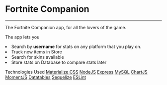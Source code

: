 # Fortnite Companion
<hr/>
The Fortnite Companion app, for all the lovers of the game.

The app lets you 
<li>Search by <b>username</b> for stats on any platform that you play on.</li>
<li>Track new items in Store</li>
<li>Search for skins available</li>
<li>Store stats on Database to compare stats later</li>

Technologies Used
<a href="#">Materialize CSS</a>
<a href="#">NodeJS</a>
<a href="#">Express</a>
<a href="#">MySQL</a>
<a href="#">ChartJS</a>
<a href="#">MomentJS</a>
<a href="#">Datatables</a>
<a href="#">Sequelize</a>
<a href="#">ESLint</a>



